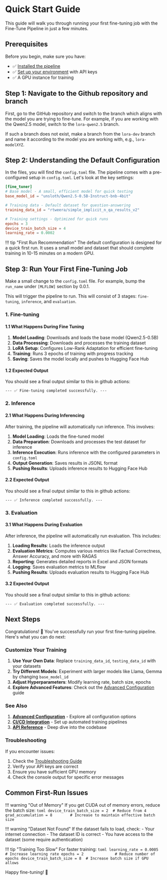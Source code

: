 # Quick Start Guide

This guide will walk you through running your first fine-tuning job with the Fine-Tune Pipeline in just a few minutes.

## Prerequisites

Before you begin, make sure you have:

- ✅ [Installed the pipeline](installation.md)
- ✅ [Set up your environment](environment-setup.md) with API keys
- ✅ A GPU instance for training

## Step 1: Navigate to the Github repository and branch

First, go to the GitHub repository and switch to the branch which aligns with the model you are trying to fine-tune. For example, if you are working with the Qwen2.5 model, switch to the `lora-qwen2.5` branch.

If such a branch does not exist, make a branch from the `lora-dev` branch and name it according to the model you are working with, e.g., `lora-modelXYZ`.

## Step 2: Understanding the Default Configuration

In the files, you will find the `config.toml` file. The pipeline comes with a pre-configured setup in `config.toml`. Let's look at the key settings:

```toml
[fine_tuner]
# Base model - A small, efficient model for quick testing
base_model_id = "unsloth/Qwen2.5-0.5B-Instruct-bnb-4bit"

# Training data - Default dataset for question-answering
training_data_id = "rtweera/simple_implicit_n_qa_results_v2"

# Training settings - Optimized for quick runs
epochs = 3
device_train_batch_size = 4
learning_rate = 0.0002
```

!!! tip "First Run Recommendation"
    The default configuration is designed for a quick first run. It uses a small model and dataset that should complete training in 10-15 minutes on a modern GPU.

## Step 3: Run Your First Fine-Tuning Job

Make a small change to the `config.toml` file. For example, bump the `run_name` under `[MLFLOW]` section by 0.0.1.

This will trigger the pipeline to run. This will consist of 3 stages: `fine-tuning`, `inference`, and `evaluation`.

### 1. Fine-tuning

#### 1.1 What Happens During Fine Tuning

1. **Model Loading**: Downloads and loads the base model (Qwen2.5-0.5B)
2. **Data Processing**: Downloads and processes the training dataset
3. **LoRA Setup**: Configures Low-Rank Adaptation for efficient fine-tuning
4. **Training**: Runs 3 epochs of training with progress tracking
5. **Saving**: Saves the model locally and pushes to Hugging Face Hub

#### 1.2 Expected Output

You should see a final output similar to this in github actions:

```text
--- ✅ Fine-tuning completed successfully. ---
```

### 2. Inference

#### 2.1 What Happens During Inferencing

After training, the pipeline will automatically run inference. This involves:

1. **Model Loading**: Loads the fine-tuned model
2. **Data Preparation**: Downloads and processes the test dataset for inference
3. **Inference Execution**: Runs inference with the configured parameters in `config.toml`
4. **Output Generation**: Saves results in JSONL format
5. **Pushing Results**: Uploads inference results to Hugging Face Hub

#### 2.2 Expected Output

You should see a final output similar to this in github actions:

```text
--- ✅ Inference completed successfully. ---
```

### 3. Evaluation

#### 3.1 What Happens During Evaluation

After inference, the pipeline will automatically run evaluation. This includes:

1. **Loading Results**: Loads the inference output
2. **Evaluation Metrics**: Computes various metrics like Factual Correctness, Answer Accuracy, and more with RAGAS
3. **Reporting**: Generates detailed reports in Excel and JSON formats
4. **Logging**: Saves evaluation metrics to MLflow
5. **Pushing Results**: Uploads evaluation results to Hugging Face Hub

#### 3.2 Expected Output

You should see a final output similar to this in github actions:

```text
--- ✅ Evaluation completed successfully. ---
```

## Next Steps

Congratulations! 🎉 You've successfully run your first fine-tuning pipeline. Here's what you can do next:

### Customize Your Training

1. **Use Your Own Data**: Replace `training_data_id`, `testing_data_id` with your datasets
2. **Try Different Models**: Experiment with larger models like Llama, Gemma by changing `base_model_id`
3. **Adjust Hyperparameters**: Modify learning rate, batch size, epochs
4. **Explore Advanced Features**: Check out the [Advanced Configuration](../tutorials/advanced-configuration.md) guide

### See Also

1. **[Advanced Configuration](../tutorials/advanced-configuration.md)** - Explore all configuration options
2. **[CI/CD Integration](../tutorials/ci-cd-integration.md)** - Set up automated training pipelines
3. **[API Reference](../api-reference.md)** - Deep dive into the codebase

### Troubleshooting

If you encounter issues:

1. Check the [Troubleshooting Guide](../troubleshooting.md)
2. Verify your API keys are correct
3. Ensure you have sufficient GPU memory
4. Check the console output for specific error messages

## Common First-Run Issues

!!! warning "Out of Memory"
    If you get CUDA out of memory errors, reduce the batch size:
    ```toml
    device_train_batch_size = 2  # Reduce from 4
    grad_accumulation = 8        # Increase to maintain effective batch size
    ```

!!! warning "Dataset Not Found"
    If the dataset fails to load, check:
        - Your internet connection
        - The dataset ID is correct
        - You have access to the dataset (some require authentication)

!!! tip "Training Too Slow"
    For faster training:
    ```toml
    learning_rate = 0.0005  # Increase learning rate
    epochs = 2              # Reduce number of epochs
    device_train_batch_size = 8  # Increase batch size if GPU allows
    ```

Happy fine-tuning! 🚀
